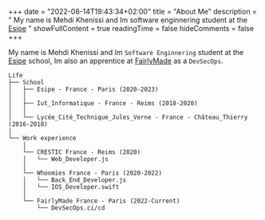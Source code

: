 +++
date = "2022-08-14T19:43:34+02:00"
title = "About Me"
description = " My name is Mehdi Khenissi and Im software enginnering student at the [Esipe](https://esipe.univ-gustave-eiffel.fr/) "
showFullContent = true
readingTime = false
hideComments = false
+++

My name is Mehdi Khenissi and Im ``Software Enginnering`` student at the [Esipe](https://esipe.univ-gustave-eiffel.fr/) school, Im also an apprentice at [FairlyMade](https://www.fairlymade.com/) as a ``DevSecOps``.

```
Life
├── School
│   ├── Esipe - France - Paris (2020-2023)
│   │
│   ├── Iut_Informatique - France - Reims (2018-2020)
│   │ 
│   └── Lycée_Cité_Technique_Jules_Verne - France - Château_Thierry (2016-2018)
│   
└── Work experience
    │
    └── CRESTIC France - Reims (2020)
    │   └── Web_Developer.js
    │
    └── Whoomies France - Paris (2020-2022)
    │   └── Back_End_Developer.js
    │   └── IOS_Developer.swift
    │
    └── FairlyMade France - Paris (2022-Current)
        └── DevSecOps.ci/cd
```